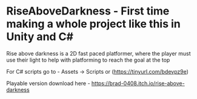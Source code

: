 # RiseAboveDarkness - First time making a whole project like this in Unity and C#

Rise above darkness is a 2D fast paced platformer, where the player must use their light to help with platforming to reach the goal at the top

For C# scripts go to - Assets -> Scripts or (https://tinyurl.com/bdevpz9e)

Playable version download here - https://brad-0408.itch.io/rise-above-darkness
